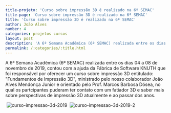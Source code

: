 ```yaml
---
title-projeto: 'Curso sobre impressão 3D é realizado na 6ª SEMAC'
title-page: 'Curso sobre impressão 3D é realizado na 6ª SEMAC'
title: 'Curso sobre impressão 3D é realizado na 6ª SEMAC'
author: João Alves
number: 4
categories: projetos cursos
layout: post
description: 'A 6ª Semana Acadêmica (6ª SEMAC) realizada entre os dias 04 a 08 de novembro de 2019, contou com a ajuda da Fábrica de Software KNUTH que foi responsável por oferecer um curso sobre impressão 3D entitulado: "Fundamentos de Impressão 3D", ministrado pelo nosso colaborador João Alves Mendonça Junior e orientado pelo Prof. Marcos Barbosa Dósea.'
permalink: /:categories/:title.html
---
```


A 6ª Semana Acadêmica (6ª SEMAC) realizada entre os dias 04 a 08 de novembro de 2019, contou com a ajuda da Fábrica de Software KNUTH que foi responsável por oferecer um curso sobre impressão 3D entitulado: "Fundamentos de Impressão 3D", ministrado pelo nosso colaborador João Alves Mendonça Junior e orientado pelo Prof. Marcos Barbosa Dósea, no qual os partcipantes puderam ter contato com um fatiador 3D e saber mais sobre perspectivas de impressão 3D atualmente e ao passar dos anos.

<span class="image fit"><img alt="" /> ![curso-impressao-3d-2019](/site/images/post/curos-impressao-3d-semac-2019.jpg)</span>
<span class="image fit"><img alt="" /> ![curso-impressao-3d-2019-2](/site/images/post/curos-impressao-3d-semac-2019-2.jpg)</span>
